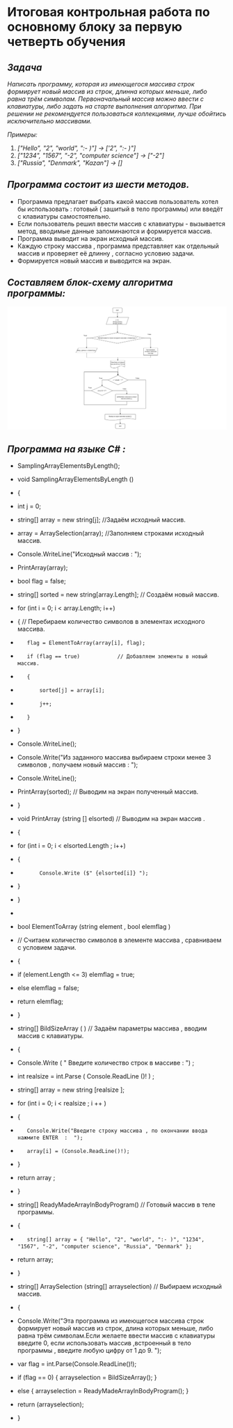 # Итоговая контрольная работа по основному блоку за первую четверть обучения

## *Задача*

 *Написать программу, которая из имеющегося массива строк формирует новый массив из строк, длинна которых меньше, либо равна трём символам. Первоначальный массив можно ввести с клавиатуры, либо задать на старте выполнения алгоритма. При решении не рекомендуется пользоваться коллекциями, лучше обойтись исключительно массивами.*

*Примеры:*

1. *["Hello", "2", "world", ":- )"] → ['2", ":- )"]*
2. *["1234", "1567", "-2", "computer science"] → ["-2"]*
3. *["Russia", "Denmark", "Kazan"] → []*

## *Программа состоит из шести методов.*

* Программа предлагает выбрать какой массив пользователь хотел бы использовать : готовый ( зашитый в тело программы) или введёт с клавиатуры самостоятельно.
* Если пользователь решил ввести массив с клавиатуры - вызывается метод, вводимые данные запоминаются и формируется массив.
* Программа выводит на экран исходный массив.
* Каждую строку массива , программа представляет как отдельный массив и проверяет её длинну , согласно условию задачи.
* Формируется новый массив и выводится на экран.

## *Cоставляем блок-схему алгоритма программы:*
 ![](/Blockdiagprog.png)
## *Программа на языке C#  :*
* SamplingArrayElementsByLength();

* void SamplingArrayElementsByLength ()
* {
*    int j = 0;
*    string[] array = new string[j];  //Задаём исходный массив.
*    array = ArraySelection(array);  //Заполняем строками исходный массив.
*    Console.WriteLine("Исходный массив  :   ");
*    PrintArray(array);
*    bool flag = false;
*    string[] sorted = new string[array.Length]; // Создаём новый массив.
*    for (int i = 0; i < array.Length; i++) 
*    {                 // Перебираем количество символов в элементах исходного массива.
*        flag = ElementToArray(array[i], flag);
*        if (flag == true)            // Добавляем элементы в новый массив.
*        {
*            sorted[j] = array[i];
*            j++;
*        }
*    }
*    Console.WriteLine();
*    Console.Write("Из заданного массива выбираем строки менее 3 символов , получаем новый массив : ");
*    Console.WriteLine();
*    PrintArray(sorted);  // Выводим на экран полученный массив.
* }

* void PrintArray (string [] elsorted) // Выводим на экран массив .
* { 
*    for (int i = 0; i < elsorted.Length ; i++)
*    {
*            Console.Write ($" {elsorted[i]} ");       
*    }
* }
*    
* bool ElementToArray (string element , bool elemflag ) 
* // Считаем количество символов в элементе массива , сравниваем с условием задачи.
* {
*    if (element.Length <= 3) elemflag = true;
*    else elemflag = false;
*    return elemflag;    
* }

* string[] BildSizeArray ( )                 // Задаём параметры массива , вводим массив с клавиатуры.
* {
* Console.Write ( " Введите  количество строк в массиве  :  ") ;
* int realsize = int.Parse ( Console.ReadLine ()! ) ;
* string[] array = new string [realsize ]; 
* for (int i = 0; i < realsize ; i ++ )
* {
*        Console.Write("Введите строку массива , по окончании ввода нажмите ENTER  :  ");
*        array[i] = (Console.ReadLine()!);
* }
* return array ;
* }

* string[] ReadyMadeArrayInBodyProgram()      // Готовый массив в теле программы.
* {
*        string[] array = { "Hello", "2", "world", ":- )", "1234", "1567", "-2", "computer science", "Russia", "Denmark" };
*    return array;
* }

* string[] ArraySelection (string[] arrayselection)    // Выбираем исходный массив.
* {
*    Console.Write("Эта программа из имеющегося массива строк формирует новый массив из строк, длина которых меньше, либо равна трём символам.Если желаете ввести массив с клавиатуры введите 0, если использовать массив ,встроенный в тело программы , введите любую цифру от 1 до 9.   ");
*    var flag = int.Parse(Console.ReadLine()!);
*    if (flag == 0) { arrayselection = BildSizeArray(); }
*    else  { arrayselection = ReadyMadeArrayInBodyProgram(); }
*    return (arrayselection);
* }
